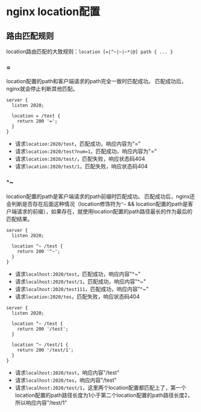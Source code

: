 # nginx location配置

## 路由匹配规则

location路由匹配的大致规则：`location [=|^~|~|~*|@] path { ... }`

### =

location配置的path和客户端请求的path完全一致时匹配成功。
匹配成功后，nginx就会停止判断其他匹配。

```
server {
  listen 2020;

  location = /test {
    return 200 '=';
  }
}
```
- 请求`location:2020/test`，匹配成功，响应内容为"="
- 请求`location:2020/test?num=1`，匹配成功，响应内容为"="
- 请求`location:2020/test/`，匹配失败，响应状态码404
- 请求`location:2020/test/1`，匹配失败，响应状态码404

### ^~

location配置的path是客户端请求的path前缀时匹配成功。
匹配成功后，nginx还会判断是否存在后面这种情况（location修饰符为`^~` && location配置的path是客户端请求的前缀），如果存在，就使用location配置的path路径最长的作为最后的匹配结果。

```
server {
  listen 2020;

  location ^~ /test {
    return 200 '^~';
  }
}
```
- 请求`localhost:2020/test`，匹配成功，响应内容"^~"
- 请求`localhost:2020/test/1`，匹配成功，响应内容"^~"
- 请求`localhost:2020/test111`，匹配成功，响应内容"^~"
- 请求`location:2020/tes`，匹配失败，响应状态码404

```
server {
  listen 2020;

  location ^~ /test {
    return 200 '/test';
  }

  location ^~ /test/1 {
    return 200 '/test/1';
  }
}
```
- 请求`localhost:2020/test`，响应内容"/test"
- 请求`localhost:2020/tes`，响应内容"/test"
- 请求`localhost:2020/test/1`，这里两个location配置都匹配上了，第一个location配置的path路径长度为1小于第二个location配置的path路径长度2，所以响应内容"/test/1"





